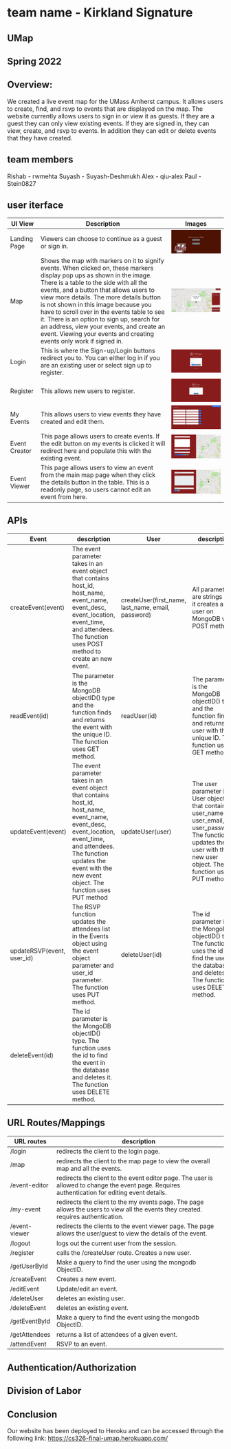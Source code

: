 # team name - Kirkland Signature

## UMap
## Spring 2022
## Overview:
We created a live event map for the UMass Amherst campus. It allows users to create, find, and rsvp to events that are displayed on the map. The website currently allows users to sign in or view it as guests. If they are a guest they can only view existing events. If they are signed in, they can view, create, and rsvp to events. In addition they can edit or delete events that they have created.
## team members
Rishab - rwmehta
Suyash - Suyash-Deshmukh
Alex - qiu-alex
Paul - Stein0827
## user iterface


| UI View | Description  |  Images |
|---------|---|---|
|    Landing Page     |  Viewers can choose to continue as a guest or sign in. | ![landing page wireframe](images/fLanding_page.png)  |
|     Map    | Shows the map with markers on it to signify events. When clicked on, these markers display pop ups as shown in the image. There is a table to the side with all the events, and a button that allows users to view more details. The more details button is not shown in this image because you have to scroll over in the events table to see it. There is an option to sign up, search for an address, view your events, and create an event. Viewing your events and creating events only work if signed in.  |  ![Main map](images/fMap.png) |
|    Login     | This is where the Sign-up/Login buttons redirect you to. You can either log in if you are an existing user or select sign up to register.  |  ![Login](images/fLogin.png) |
|     Register    |  This allows new users to register. | ![Register](images/fRegister.png)  |
|     My Events    |  This allows users to view events they have created and edit them. | ![My events](images/fMy_events.png)  |
|    Event Creator     | This page allows users to create events. If the edit button on my events is clicked it will redirect here and populate this with the existing event.  | ![Register](images/fCreate_event.png)  |
|     Event Viewer    |  This page allows users to view an event from the main map page when they click the details button in the table. This is a readonly page, so users cannot edit an event from here. | ![Register](images/fEvent_viewer.png)  |

## APIs
| Event                      | description                                                                                                                                                                                                                              | User                                               | description                                                                                                                                                                       |
|----------------------------|------------------------------------------------------------------------------------------------------------------------------------------------------------------------------------------------------------------------------------------|----------------------------------------------------|-----------------------------------------------------------------------------------------------------------------------------------------------------------------------------------|
| createEvent(event)         | The event parameter takes in an event object that contains host_id, host_name, event_name, event_desc, event_location, event_time, and attendees. The function uses POST method to  create an new event.                                 | createUser(first_name, last_name, email, password) | All parameters are strings and it creates a new user on MongoDB  via POST method.                                                                                                 |
| readEvent(id)              | The parameter is the MongoDB objectID() type and the function finds and returns the event with the unique ID. The function uses GET method.                                                                                              | readUser(id)                                       | The parameter is the MongoDB objectID() type and the function finds and returns the user with the unique ID. The function  uses GET method.                                       |
| updateEvent(event)         | The event parameter takes in an event object that contains host_id, host_name, event_name, event_desc, event_location, event_time, and attendees. The function updates the event with the new event object. The function uses PUT method | updateUser(user)                                   | The user parameter is a User object that contains user_name, user_email, and user_password. The function updates the user with the new user object. The function uses PUT method. |
| updateRSVP(event, user_id) | The RSVP function updates the attendees list in the Events object using the event object parameter and user_id parameter. The function uses PUT method.                                                                                  | deleteUser(id)                                     | The id parameter is the MongoDB objectID() type. The function uses the id to find the user in the database and deletes it. The function uses DELETE method.                       |
| deleteEvent(id)            | The id parameter is the MongoDB objectID() type. The function uses the id to find the event in the database and deletes it. The function uses DELETE method.                                                                             |                                                    |                                                                                                                                                                                   |

## URL Routes/Mappings
| URL routes    | description                                                                                                                                       |
|---------------|---------------------------------------------------------------------------------------------------------------------------------------------------|
| /login        | redirects the client to the login page.                                                                                                           |
| /map          | redirects the client to the map page to view the overall map and all the events.                                                                  |
| /event-editor | redirects the client to the event editor page.  The user is allowed to change the event page.  Requires authentication for editing event details. |
| /my-event     | redirects the client to the my events page. The  page allows the users to view all the events they created. requires authentication.              |
| /event-viewer | redirects the clients to the event viewer page. The  page allows the user/guest to view the details of the event.                                 |
| /logout       | logs out the current user from the session.                                                                                                       |
| /register     | calls the /createUser route. Creates a new user.                                                                                                  |
| /getUserById  | Make a query to find the user using the mongodb ObjectID.                                                                                         |
| /createEvent  | Creates a new event.                                                                                                                              |
| /editEvent    | Update/edit an event.                                                                                                                             |
| /deleteUser   | deletes an existing user.                                                                                                                         |
| /deleteEvent  | deletes an existing event.                                                                                                                        |
| /getEventById | Make a query to find the event using the mongodb ObjectID.                                                                                        |
| /getAttendees | returns a list of attendees of a given event.                                                                                                     |
| /attendEvent  | RSVP to an event.                                                                                                                                 |
## Authentication/Authorization
## Division of Labor
## Conclusion

Our website has been deployed to Heroku and can be accessed through the following link:
https://cs326-final-umap.herokuapp.com/